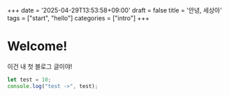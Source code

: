 +++
date = '2025-04-29T13:53:58+09:00'
draft = false
title = '안녕, 세상아'
tags = ["start", "hello"]
categories = ["intro"]
+++

# Welcome!

이건 내 첫 블로그 글이야!

```ts {linenos=true}
let test = 10;
console.log("test ->", test);
```
